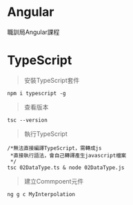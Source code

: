 # Angular
職訓局Angular課程

# TypeScript
>安裝TypeScript套件
```command
npm i typescript -g
```

>查看版本
```command
tsc --version 
```

>執行TypeScript
```command
/*無法直接編譯TypeScript，需轉成js
 *直接執行語法，會自己轉譯產生javascript檔案
 */
tsc 02DataType.ts & node 02DataType.js   
```

>建立Commpoent元件
```command
ng g c MyInterpolation
```
